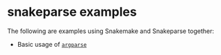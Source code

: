 snakeparse examples
====

The following are examples using Snakemake and Snakeparse together:

- Basic usage of [`argparse`](https://github.com/nh13/snakeparse/blob/master/examples/argparse/README.md)